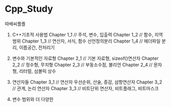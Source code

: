 # Cpp_Study
따배씨플플

1. C++기초적 사용법
Chapter 1_1   // 주석, 변수, 입출력
Chapter 1_2   // 함수, 지역범위
Chapter 1_3   // 연산자, 서식, 함수 선언정의분리
Chapter 1_4   // 헤더파일 분리, 이름공간, 전처리기

2. 변수와 기본적인 자료형
Chapter 2_1   // 기본 자료형, sizeof()연산자
Chapter 2_2   // 정수형, 무치형
Chapter 2_3   // 부동소수점, 불리언
Chapter 2_4   // 문자형, 리터럴, 심볼릭 상수

3. 연산자들
Chapter 3_1   // 연산자 우선순위, 산술, 증감, 삼항연산자
Chapter 3_2   // 관계, 논리 연산자
Chapter 3_3   // 비트단위 연산자, 비트플래그, 비트마스크

4. 변수 범위와 더 다양한 
